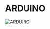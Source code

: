 # ARDUINO 

![ARDUINO](https://user-images.githubusercontent.com/73429989/97109973-6f4fc300-16fc-11eb-8c8d-f7ea94e8618f.jpg)
